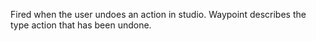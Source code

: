 Fired when the user undoes an action in studio. Waypoint describes the type action that has been undone.